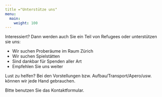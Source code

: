 ```yaml
---
title ="Unterstütze uns"
menu:
  main:
    weight: 100
---
```


Interessiert? 
Dann werden auch Sie ein Teil von Refugees oder unterstützen sie uns: 

- Wir suchen Proberäume im Raum Zürich
 - Wir suchen  Spielstätten
 - Sind dankbar für Spenden aller Art
 - Empfehlen Sie uns weiter

Lust zu helfen? Bei den Vorstellungen bzw. Aufbau/Transport/Apero/usw. können wir jede Hand gebrauchen. 

Bitte benutzen Sie das Kontaktformular.
